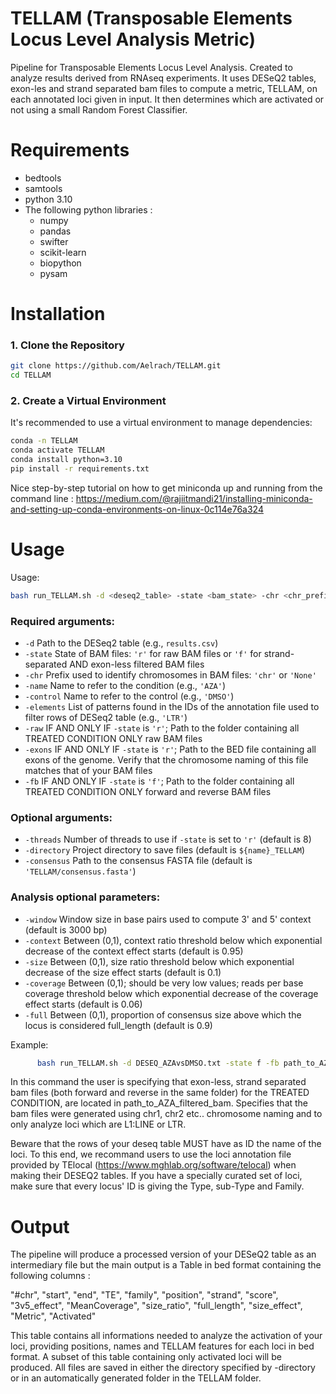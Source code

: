 # TELLAM (Transposable Elements Locus Level Analysis Metric)
Pipeline for Transposable Elements Locus Level Analysis. Created to analyze results derived from RNAseq experiments. It uses DESeQ2 tables, exon-les and strand separated bam files to compute a metric, TELLAM, on each annotated loci given in input. It then determines which are activated or not using a small Random Forest Classifier.

# Requirements
- bedtools
- samtools
- python 3.10
- The following python libraries :
  - numpy
  - pandas
  - swifter
  - scikit-learn
  - biopython
  - pysam
# Installation

### 1. Clone the Repository

```bash
git clone https://github.com/Aelrach/TELLAM.git
cd TELLAM
```
### 2. Create a Virtual Environment

It's recommended to use a virtual environment to manage dependencies:

```bash
conda -n TELLAM
conda activate TELLAM
conda install python=3.10
pip install -r requirements.txt
```
Nice step-by-step tutorial on how to get miniconda up and running from the command line : https://medium.com/@rajiitmandi21/installing-miniconda-and-setting-up-conda-environments-on-linux-0c114e76a324
# Usage
Usage: 
```bash
bash run_TELLAM.sh -d <deseq2_table> -state <bam_state> -chr <chr_prefix> -name <condition_name> -control <control_name> -elements <element_pattern> [options]
```

### Required arguments:
- `-d`          Path to the DESeq2 table (e.g., `results.csv`)
- `-state`      State of BAM files: `'r'` for raw BAM files or `'f'` for strand-separated AND exon-less filtered BAM files
- `-chr`        Prefix used to identify chromosomes in BAM files: `'chr'` or `'None'`
- `-name`       Name to refer to the condition (e.g., `'AZA'`)
- `-control`    Name to refer to the control (e.g., `'DMSO'`)
- `-elements`   List of patterns found in the IDs of the annotation file used to filter rows of DESeq2 table (e.g., `'LTR'`)
- `-raw`        IF AND ONLY IF `-state` is `'r'`; Path to the folder containing all TREATED CONDITION ONLY raw BAM files
- `-exons`      IF AND ONLY IF `-state` is `'r'`; Path to the BED file containing all exons of the genome. Verify that the chromosome naming of this file matches that of your BAM files
- `-fb`         IF AND ONLY IF `-state` is `'f'`; Path to the folder containing all TREATED CONDITION ONLY forward and reverse BAM files
  
### Optional arguments:
- `-threads`    Number of threads to use if `-state` is set to `'r'` (default is 8)
- `-directory`  Project directory to save files (default is `${name}_TELLAM`)
- `-consensus`  Path to the consensus FASTA file (default is `'TELLAM/consensus.fasta'`)

### Analysis optional parameters:
- `-window`     Window size in base pairs used to compute 3' and 5' context (default is 3000 bp)
- `-context`    Between (0,1), context ratio threshold below which exponential decrease of the context effect starts (default is 0.95)
- `-size`       Between (0,1), size ratio threshold below which exponential decrease of the size effect starts (default is 0.1)
- `-coverage`   Between (0,1); should be very low values; reads per base coverage threshold below which exponential decrease of the coverage effect starts (default is 0.06)
- `-full`       Between (0,1), proportion of consensus size above which the locus is considered full_length (default is 0.9)

Example:
```bash
      bash run_TELLAM.sh -d DESEQ_AZAvsDMSO.txt -state f -fb path_to_AZA_filtered_bam -chr chr -name AZA -control DMSO -elements 'L1:LINE',LTR "
```
In this command the user is specifying that exon-less, strand separated bam files (both forward and reverse in the same folder) for the TREATED CONDITION, are located in path_to_AZA_filtered_bam. 
Specifies that the bam files were generated using chr1, chr2 etc.. chromosome naming and to only analyze loci which are L1:LINE or LTR. 

Beware that the rows of your deseq table MUST have as ID the name of the loci. To this end, we recommand users to use the loci annotation file provided by TElocal (https://www.mghlab.org/software/telocal) when making their DESEQ2 tables. If you have a specially curated set of loci, make sure that every locus' ID is giving the Type, sub-Type and Family.

# Output
The pipeline will produce a processed version of your DESeQ2 table as an intermediary file but the main output is a Table in bed format containing the following columns : 

"#chr", "start", "end", "TE", "family", "position", "strand", "score", "3v5_effect", "MeanCoverage", "size_ratio", "full_length", "size_effect", "Metric", "Activated"

This table contains all informations needed to analyze the activation of your loci, providing positions, names and TELLAM features for each loci in bed format. A subset of this table containing only activated loci will be produced. All files are saved in either the directory specified by -directory or in an automatically generated folder in the TELLAM folder.




